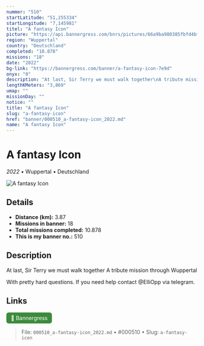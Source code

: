 ```yaml
---
nummer: "510"
startLatitude: "51,255334"
startLongitude: "7,145981"
titel: "A fantasy Icon"
picture: "https://api.bannergress.com/bnrs/pictures/66a9ba980385fbfd4bfb51078f4d280e"
region: "Wuppertal"
country: "Deutschland"
completed: "10.878"
missions: "18"
date: "2022"
bg-link: "https://bannergress.com/banner/a-fantasy-icon-7e9d"
onyx: "0"
description: "At last, Sir Terry we must walk together\nA tribute mission through Wuppertal\n\nWith pretty hard questions. If you need help contact @ElliOpp via telegram."
lengthKMeters: "3,869"
umap: ""
missionDay: ""
notice: ""
title: "A fantasy Icon"
slug: "a-fantasy-icon"
href: "banner/000510_a-fantasy-icon_2022.md"
name: "A fantasy Icon"
---
```

# A fantasy Icon

*2022* • Wuppertal • Deutschland

![A fantasy Icon](https://api.bannergress.com/bnrs/pictures/66a9ba980385fbfd4bfb51078f4d280e)



## Details
- **Distance (km):** 3.87
- **Missions in banner:** 18
- **Total missions completed:** 10.878
- **This is my banner no.:** 510



## Description
At last, Sir Terry we must walk together
A tribute mission through Wuppertal

With pretty hard questions. If you need help contact @ElliOpp via telegram.



## Links
<a href="https://bannergress.com/banner/a-fantasy-icon-7e9d" target="_blank" style="display:inline-block;margin-right:8px;padding:6px 12px;background:#3c8b3c;color:#fff;text-decoration:none;border-radius:6px;">🔗 Bannergress</a>



> File: `000510_a-fantasy-icon_2022.md`
> • #000510
> • Slug: `a-fantasy-icon`
